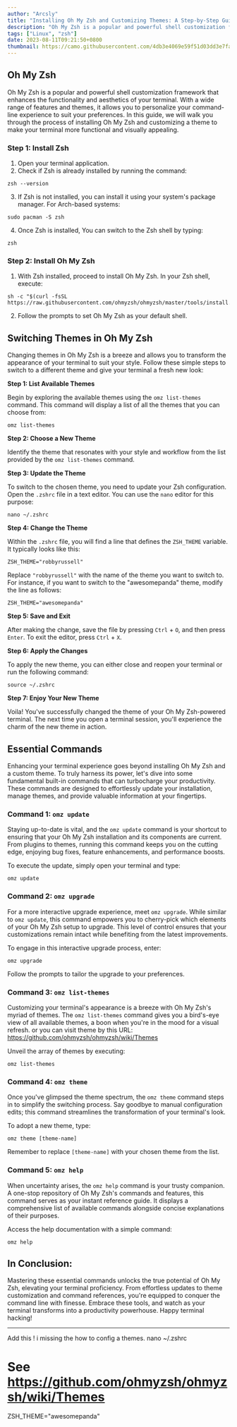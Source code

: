 ```yaml
---
author: "Arcsly"
title: "Installing Oh My Zsh and Customizing Themes: A Step-by-Step Guide"
description: "Oh My Zsh is a popular and powerful shell customization framework that enhances the functionality and aesthetics of your terminal. it allows you to personalize your command-line experience to suit your preferences."
tags: ["Linux", "zsh"]
date: 2023-08-11T09:21:50+0800
thumbnail: https://camo.githubusercontent.com/4db3e4069e59f51d03dd3e7fa5e89ab8fb95c9f4acda36cd5bfdf58d95269d92/68747470733a2f2f6f686d797a73682e73332e616d617a6f6e6177732e636f6d2f6f6d7a2d616e73692d6769746875622e706e67
---
```


## Oh My Zsh

Oh My Zsh is a popular and powerful shell customization framework that enhances the functionality and aesthetics of your terminal. With a wide range of features and themes, it allows you to personalize your command-line experience to suit your preferences. In this guide, we will walk you through the process of installing Oh My Zsh and customizing a theme to make your terminal more functional and visually appealing.

### Step 1: Install Zsh

1. Open your terminal application.
2. Check if Zsh is already installed by running the command:

```shell
zsh --version
```

3. If Zsh is not installed, you can install it using your system's package manager. For Arch-based systems:

```shell
sudo pacman -S zsh
```

4. Once Zsh is installed, You can switch to the Zsh shell by typing:

```shell
zsh
```

### Step 2: Install Oh My Zsh

1. With Zsh installed, proceed to install Oh My Zsh. In your Zsh shell, execute:

```shell
sh -c "$(curl -fsSL https://raw.githubusercontent.com/ohmyzsh/ohmyzsh/master/tools/install.sh)"
```

2. Follow the prompts to set Oh My Zsh as your default shell.

## Switching Themes in Oh My Zsh

Changing themes in Oh My Zsh is a breeze and allows you to transform the appearance of your terminal to suit your style. Follow these simple steps to switch to a different theme and give your terminal a fresh new look:

**Step 1: List Available Themes**

Begin by exploring the available themes using the `omz list-themes` command. This command will display a list of all the themes that you can choose from:

```shell
omz list-themes
```

**Step 2: Choose a New Theme**

Identify the theme that resonates with your style and workflow from the list provided by the `omz list-themes` command.

**Step 3: Update the Theme**

To switch to the chosen theme, you need to update your Zsh configuration. Open the `.zshrc` file in a text editor. You can use the `nano` editor for this purpose:

```shell
nano ~/.zshrc
```

**Step 4: Change the Theme**

Within the `.zshrc` file, you will find a line that defines the `ZSH_THEME` variable. It typically looks like this:

```shell
ZSH_THEME="robbyrussell"
```

Replace `"robbyrussell"` with the name of the theme you want to switch to. For instance, if you want to switch to the "awesomepanda" theme, modify the line as follows:

```shell
ZSH_THEME="awesomepanda"
```

**Step 5: Save and Exit**

After making the change, save the file by pressing `Ctrl` + `O`, and then press `Enter`. To exit the editor, press `Ctrl` + `X`.

**Step 6: Apply the Changes**

To apply the new theme, you can either close and reopen your terminal or run the following command:

```shell
source ~/.zshrc
```

**Step 7: Enjoy Your New Theme**

Voila! You've successfully changed the theme of your Oh My Zsh-powered terminal. The next time you open a terminal session, you'll experience the charm of the new theme in action.

## Essential Commands

Enhancing your terminal experience goes beyond installing Oh My Zsh and a custom theme. To truly harness its power, let's dive into some fundamental built-in commands that can turbocharge your productivity. These commands are designed to effortlessly update your installation, manage themes, and provide valuable information at your fingertips.

### Command 1: `omz update`

Staying up-to-date is vital, and the `omz update` command is your shortcut to ensuring that your Oh My Zsh installation and its components are current. From plugins to themes, running this command keeps you on the cutting edge, enjoying bug fixes, feature enhancements, and performance boosts.

To execute the update, simply open your terminal and type:

```shell
omz update
```

### Command 2: `omz upgrade`

For a more interactive upgrade experience, meet `omz upgrade`. While similar to `omz update`, this command empowers you to cherry-pick which elements of your Oh My Zsh setup to upgrade. This level of control ensures that your customizations remain intact while benefiting from the latest improvements.

To engage in this interactive upgrade process, enter:

```shell
omz upgrade
```

Follow the prompts to tailor the upgrade to your preferences.

### Command 3: `omz list-themes`

Customizing your terminal's appearance is a breeze with Oh My Zsh's myriad of themes. The `omz list-themes` command gives you a bird's-eye view of all available themes, a boon when you're in the mood for a visual refresh. or you can visit theme by this URL: https://github.com/ohmyzsh/ohmyzsh/wiki/Themes

Unveil the array of themes by executing:

```shell
omz list-themes
```

### Command 4: `omz theme`

Once you've glimpsed the theme spectrum, the `omz theme` command steps in to simplify the switching process. Say goodbye to manual configuration edits; this command streamlines the transformation of your terminal's look.

To adopt a new theme, type:

```shell
omz theme [theme-name]
```

Remember to replace `[theme-name]` with your chosen theme from the list.

### Command 5: `omz help`

When uncertainty arises, the `omz help` command is your trusty companion. A one-stop repository of Oh My Zsh's commands and features, this command serves as your instant reference guide. It displays a comprehensive list of available commands alongside concise explanations of their purposes.

Access the help documentation with a simple command:

```shell
omz help
```

## In Conclusion:

Mastering these essential commands unlocks the true potential of Oh My Zsh, elevating your terminal proficiency. From effortless updates to theme customization and command references, you're equipped to conquer the command line with finesse. Embrace these tools, and watch as your terminal transforms into a productivity powerhouse. Happy terminal hacking!

---

Add this ! i missing the how to config a themes. nano ~/.zshrc

# See https://github.com/ohmyzsh/ohmyzsh/wiki/Themes
ZSH_THEME="awesomepanda"
